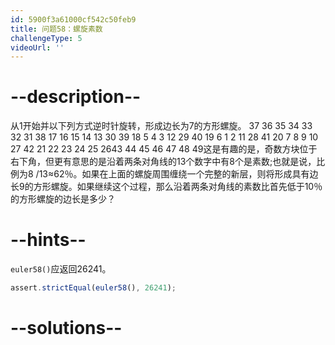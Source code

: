 ```yaml
---
id: 5900f3a61000cf542c50feb9
title: 问题58：螺旋素数
challengeType: 5
videoUrl: ''
---
```


# --description--

从1开始并以下列方式逆时针旋转，形成边长为7的方形螺旋。 37 36 35 34 33 32 31 38 17 16 15 14 13 30 39 18 5 4 3 12 29 40 19 6 1 2 11 28 41 20 7 8 9 10 27 42 21 22 23 24 25 2643 44 45 46 47 48 49这是有趣的是，奇数方块位于右下角，但更有意思的是沿着两条对角线的13个数字中有8个是素数;也就是说，比例为8 /13≈62％。如果在上面的螺旋周围缠绕一个完整的新层，则将形成具有边长9的方形螺旋。如果继续这个过程，那么沿着两条对角线的素数比首先低于10％的方形螺旋的边长是多少？

# --hints--

`euler58()`应返回26241。

```js
assert.strictEqual(euler58(), 26241);
```

# --solutions--


